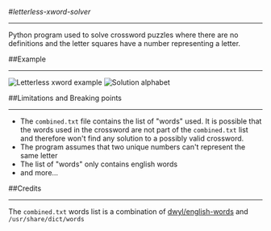 #*letterless-xword-solver*
____

Python program used to solve crossword puzzles where there are no definitions and the letter squares have a number representing a letter.

##Example
____
![Letterless xword example](<to add>)
![Solution alphabet](<to add>)

##Limitations and Breaking points
___
- The `combined.txt` file contains the list of "words" used. It is possible that the words used in the crossword are not part of the `combined.txt` list and therefore won't find any solution to a possibly valid crossword.
- The program assumes that two unique numbers can't represent the same letter
- The list of "words" only contains english words
- and more...

##Credits
___
The `combined.txt` words list is a combination of [dwyl/english-words](https://github.com/dwyl/english-words) and `/usr/share/dict/words`
